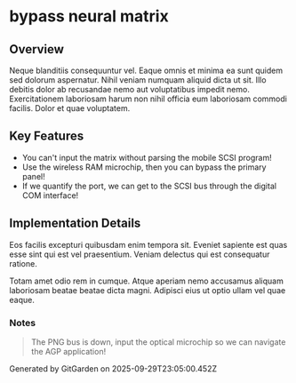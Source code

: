 # bypass neural matrix

## Overview
Neque blanditiis consequuntur vel. Eaque omnis et minima ea sunt quidem sed dolorum aspernatur. Nihil veniam numquam aliquid dicta ut sit. Illo debitis dolor ab recusandae nemo aut voluptatibus impedit nemo. Exercitationem laboriosam harum non nihil officia eum laboriosam commodi facilis. Dolor et quae voluptatem.

## Key Features
- You can't input the matrix without parsing the mobile SCSI program!
- Use the wireless RAM microchip, then you can bypass the primary panel!
- If we quantify the port, we can get to the SCSI bus through the digital COM interface!

## Implementation Details
Eos facilis excepturi quibusdam enim tempora sit. Eveniet sapiente est quas esse sint qui est vel praesentium. Veniam delectus qui est consequatur ratione.
 Totam amet odio rem in cumque. Atque aperiam nemo accusamus aliquam laboriosam beatae beatae dicta magni. Adipisci eius ut optio ullam vel quae eaque.

### Notes
> The PNG bus is down, input the optical microchip so we can navigate the AGP application!

Generated by GitGarden on 2025-09-29T23:05:00.452Z